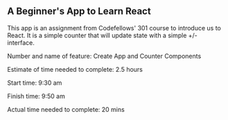 ## A Beginner's App to Learn React

This app is an assignment from Codefellows' 301 course to introduce us to React. 
It is a simple counter that will update state with a simple +/- interface. 

Number and name of feature: Create App and Counter Components

Estimate of time needed to complete: 2.5 hours

Start time: 9:30 am

Finish time: 9:50 am 

Actual time needed to complete: 20 mins